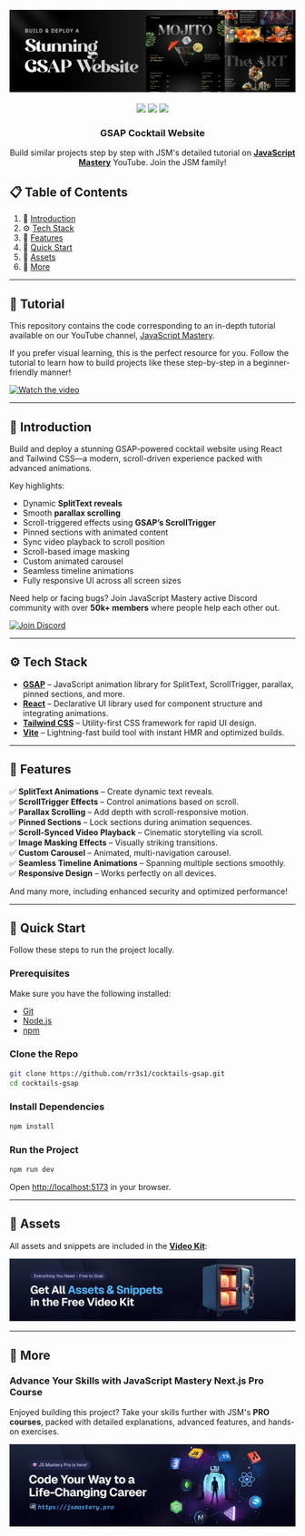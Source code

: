 
<div align="center">
  <br />
  <a href="https://www.youtube.com/watch?v=AW1yfBKRMKc" target="_blank">
    <img src="public/readme/hero.png" alt="Project Banner">
  </a>
  <br /><br />

  <img src="https://img.shields.io/badge/-React-blue?style=for-the-badge&logo=react&logoColor=white" />
  <img src="https://img.shields.io/badge/-GSAP-88CE02?style=for-the-badge&logo=greensock&logoColor=white" />
  <img src="https://img.shields.io/badge/-Tailwind_CSS-38B2AC?style=for-the-badge&logo=tailwind-css&logoColor=white" />

<h3> GSAP Cocktail Website</h3>

  <p>
    Build similar projects step by step with JSM's detailed tutorial on 
    <a href="https://www.youtube.com/@javascriptmastery/videos" target="_blank"><b>JavaScript Mastery</b></a> YouTube. Join the JSM family!
  </p>
</div>

## 📋 Table of Contents

1. 🤖 [Introduction](#introduction)
2. ⚙️ [Tech Stack](#tech-stack)
3. 🔋 [Features](#features)
4. 🤸 [Quick Start](#quick-start)
5. 🔗 [Assets](#links)
6. 🚀 [More](#more)

---

## 🚨 Tutorial

This repository contains the code corresponding to an in-depth tutorial available on our YouTube channel, [JavaScript Mastery](https://www.youtube.com/@javascriptmastery/videos).

If you prefer visual learning, this is the perfect resource for you. Follow the tutorial to learn how to build projects like these step-by-step in a beginner-friendly manner!

[![Watch the video](https://github.com/sujatagunale/EasyRead/assets/151519281/1736fca5-a031-4854-8c09-bc110e3bc16d)](https://www.youtube.com/watch?v=AW1yfBKRMKc)

---

## 🤖 Introduction

Build and deploy a stunning GSAP-powered cocktail website using React and Tailwind CSS—a modern, scroll-driven experience packed with advanced animations.

Key highlights:
- Dynamic **SplitText reveals**
- Smooth **parallax scrolling**
- Scroll-triggered effects using **GSAP’s ScrollTrigger**
- Pinned sections with animated content
- Sync video playback to scroll position
- Scroll-based image masking
- Custom animated carousel
- Seamless timeline animations
- Fully responsive UI across all screen sizes

Need help or facing bugs? Join JavaScript Mastery active Discord community with over **50k+ members** where people help each other out.

[![Join Discord](https://github.com/sujatagunale/EasyRead/assets/151519281/618f4872-1e10-42da-8213-1d69e486d02e)](https://discord.com/invite/n6EdbFJ)

---

## ⚙️ Tech Stack

- **[GSAP](https://gsap.com/)** – JavaScript animation library for SplitText, ScrollTrigger, parallax, pinned sections, and more.
- **[React](https://react.dev/)** – Declarative UI library used for component structure and integrating animations.
- **[Tailwind CSS](https://tailwindcss.com/)** – Utility-first CSS framework for rapid UI design.
- **[Vite](https://vitejs.dev/)** – Lightning-fast build tool with instant HMR and optimized builds.

---

## 🔋 Features

✅ **SplitText Animations** – Create dynamic text reveals.  
✅ **ScrollTrigger Effects** – Control animations based on scroll.  
✅ **Parallax Scrolling** – Add depth with scroll-responsive motion.  
✅ **Pinned Sections** – Lock sections during animation sequences.  
✅ **Scroll-Synced Video Playback** – Cinematic storytelling via scroll.  
✅ **Image Masking Effects** – Visually striking transitions.  
✅ **Custom Carousel** – Animated, multi-navigation carousel.  
✅ **Seamless Timeline Animations** – Spanning multiple sections smoothly.  
✅ **Responsive Design** – Works perfectly on all devices.

And many more, including enhanced security and optimized performance!

---

## 🤸 Quick Start

Follow these steps to run the project locally.

### Prerequisites

Make sure you have the following installed:
- [Git](https://git-scm.com/)
- [Node.js](https://nodejs.org/en)
- [npm](https://www.npmjs.com/)

### Clone the Repo

```bash
git clone https://github.com/rr3s1/cocktails-gsap.git
cd cocktails-gsap
```

### Install Dependencies

```bash
npm install
```

### Run the Project

```bash
npm run dev
```

Open [http://localhost:5173](http://localhost:5173) in your browser.

---

## 🔗 Assets

All assets and snippets are included in the **[Video Kit](https://jsm.dev/cocktail-kit)**:

[![Download Video Kit](public/readme/videokit.png)](https://jsm.dev/cocktail-kit)

---

## 🚀 More

### Advance Your Skills with JavaScript Mastery Next.js Pro Course

Enjoyed building this project? Take your skills further with JSM's **PRO courses**, packed with detailed explanations, advanced features, and hands-on exercises.

<a href="https://jsm.dev/cocktail-nextjs" target="_blank">
  <img src="public/readme/jsmpro.png" alt="Next.js Pro Course Banner">
</a>

